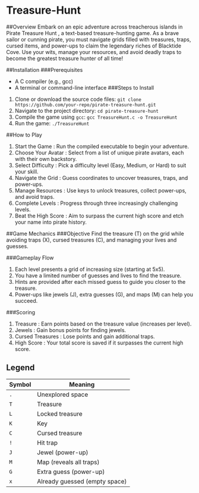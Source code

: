 # Treasure-Hunt
##Overview
Embark on an epic adventure across treacherous islands in Pirate Treasure Hunt , a text-based treasure-hunting game. As a brave sailor or cunning pirate, you must navigate grids filled with treasures, traps, cursed items, and power-ups to claim the legendary riches of Blacktide Cove. Use your wits, manage your resources, and avoid deadly traps to become the greatest treasure hunter of all time!

##Installation
###Prerequisites
- A C compiler (e.g., gcc)
- A terminal or command-line interface
###Steps to Install
1. Clone or download the source code files:
   `git clone https://github.com/your-repo/pirate-treasure-hunt.git`
2. Navigate to the project directory:
   `cd pirate-treasure-hunt`
3. Compile the game using `gcc`:
   `gcc TreasureHunt.c -o TreasureHunt`
4. Run the game:
   `./TreasureHunt`

##How to Play
1. Start the Game : Run the compiled executable to begin your adventure.
2. Choose Your Avatar : Select from a list of unique pirate avatars, each with their own backstory.
3. Select Difficulty : Pick a difficulty level (Easy, Medium, or Hard) to suit your skill.
4. Navigate the Grid : Guess coordinates to uncover treasures, traps, and power-ups.
5. Manage Resources : Use keys to unlock treasures, collect power-ups, and avoid traps.
6. Complete Levels : Progress through three increasingly challenging levels.
7. Beat the High Score : Aim to surpass the current high score and etch your name into pirate history.

##Game Mechanics
###Objective
Find the treasure (T) on the grid while avoiding traps (X), cursed treasures (C), and managing your lives and guesses.

###Gameplay Flow
1. Each level presents a grid of increasing size (starting at 5x5).
2. You have a limited number of guesses and lives to find the treasure.
3. Hints are provided after each missed guess to guide you closer to the treasure.
4. Power-ups like jewels (J), extra guesses (G), and maps (M) can help you succeed.
   
###Scoring
1. Treasure : Earn points based on the treasure value (increases per level).
2. Jewels : Gain bonus points for finding jewels.
3. Cursed Treasures : Lose points and gain additional traps.
4. High Score : Your total score is saved if it surpasses the current high score.

## Legend

| Symbol | Meaning                  |
|--------|--------------------------|
| `.`    | Unexplored space         |
| `T`    | Treasure                 |
| `L`    | Locked treasure          |
| `K`    | Key                      |
| `C`    | Cursed treasure          |
| `!`    | Hit trap                 |
| `J`    | Jewel (power-up)         |
| `M`    | Map (reveals all traps)  |
| `G`    | Extra guess (power-up)   |
| `x`    | Already guessed (empty space) |
